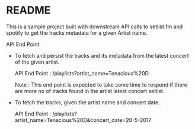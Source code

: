 # README

This is a sample project built with downstream API calls to setlist.fm and spotify to get the tracks metadata for a given Artist name.

API End Point

* To fetch and persist the tracks and its metadata from the latest concert of the given artist.
  
  API End Point : /playlists?artist_name=Tenacious%20D

  Note : This end point is expected to take some time to respond if there are more no of tracks found in the artist latest concert setlist.  

* To fetch the tracks, given the artist name and concert date.

  API End Point : /playlists?artist_name=Tenacious%20D&concert_date=20-5-2017
